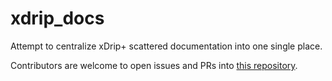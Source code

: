 # xdrip_docs

Attempt to centralize xDrip+ scattered documentation into one single place.

Contributors are welcome to open issues and PRs into [this repository](https://github.com/xdrip/xdrip_docs).

